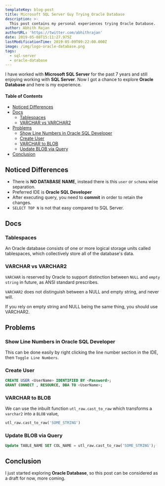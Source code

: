 ```yaml
---
templateKey: blog-post
title: Microsoft SQL Server Guy Trying Oracle Database
description: >-
  This post contains my personal experiences trying Oracle Database.
author: Abhith Rajan
authorURL: 'https://twitter.com/abhithrajan'
date: 2019-05-08T15:11:27.975Z
lastModificationTime: 2019-05-09T09:22:00.000Z
image: /img/logo-oracle-database.png
tags:
  - sql-server
  - oracle-database
---
```


I have worked with **Microsoft SQL Server** for the past 7 years and still enjoying working with **SQL Server**. Now I got a chance to explore **Oracle Database** and here is my experience.

#### Table of Contents <!-- omit in toc -->

- [Noticed Differences](#noticed-differences)
- [Docs](#docs)
  - [Tablespaces](#tablespaces)
  - [VARCHAR vs VARCHAR2](#varchar-vs-varchar2)
- [Problems](#problems)
  - [Show Line Numbers in Oracle SQL Developer](#show-line-numbers-in-oracle-sql-developer)
  - [Create User](#create-user)
  - [VARCHAR to BLOB](#varchar-to-blob)
  - [Update BLOB via Query](#update-blob-via-query)
- [Conclusion](#conclusion)

## Noticed Differences

- There is **NO DATABASE NAME**, instead there is this `user` or `schema` wise separation.
- Preferred IDE is **Oracle SQL Developer**
- After executing query, you need to **commit** in order to retain the changes.
- `SELECT TOP N` is not that easy compared to SQL Server.

## Docs

### Tablespaces

An Oracle database consists of one or more logical storage units called tablespaces, which collectively store all of the database's data.

### VARCHAR vs VARCHAR2

`VARCHAR` is reserved by Oracle to support distinction between `NULL` and `empty string` in future, as ANSI standard prescribes.

`VARCHAR2` does not distinguish between a NULL and empty string, and never will.

If you rely on empty string and NULL being the same thing, you should use VARCHAR2.

## Problems

### Show Line Numbers in Oracle SQL Developer

This can be done easily by right clicking the line number section in the IDE, then `Toggle Line Numbers`.

### Create User

```sql
CREATE USER <UserName> IDENTIFIED BY <Password>;
GRANT CONNECT , RESOURCE, DBA TO <UserName>; 
```

### VARCHAR to BLOB

We can use the inbuilt function `utl_raw.cast_to_raw` which transforms a `varchar2` into a `BLOB` value,

```sql
utl_raw.cast_to_raw('SOME_STRING')
```

### Update BLOB via Query

```sql
Update TABLE_NAME SET COL_NAME = utl_raw.cast_to_raw('SOME_STRING');
```

## Conclusion

I just started exploring **Oracle Database**, so this post can be considered as a draft for now, more coming.